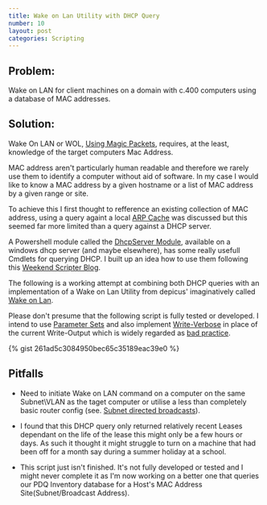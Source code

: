 ```yaml
---
title: Wake on Lan Utility with DHCP Query
number: 10
layout: post
categories: Scripting
---
```


## Problem:
Wake on LAN for client machines on a domain with c.400 computers using a database of MAC addresses.

## Solution:
Wake On LAN or WOL, [Using Magic Packets](https://en.wikipedia.org/wiki/Wake-on-LAN#Magic_packet), requires, at the least, knowledge of the target computers Mac Address.

MAC address aren't particularly human readable and therefore we rarely use them to identify a computer without aid of software.  In my case I would like to know a MAC address by a given hostname or a list of MAC address by a given range or site.

To achieve this I first thought to refference an existing collection of MAC address, using a query againt a local [ARP Cache](https://en.wikipedia.org/wiki/Address_Resolution_Protocol#Example) was discussed but this seemed far more limited than a query against a DHCP server.

A Powershell module called the [DhcpServer Module](https://technet.microsoft.com/itpro/powershell/windows/dhcp-server/index), available on a windows dhcp server (and maybe elsewhere), has some really usefull Cmdlets for querying DHCP.  I built up an idea how to use them following this [Weekend Scripter Blog](https://blogs.technet.microsoft.com/heyscriptingguy/2013/01/13/weekend-scripter-parsing-the-dhcp-database-no-way/).

The following is a working attempt at combining both DHCP queries with an implementation of a Wake on Lan Utility from depicus' imaginatively called [Wake on Lan](https://www.depicus.com/wake-on-lan/).

Please don't presume that the following script is fully tested or developed.  I intend to use [Parameter Sets](https://blogs.technet.microsoft.com/heyscriptingguy/2011/06/30/use-parameter-sets-to-simplify-powershell-commands/) and also implement [Write-Verbose](https://blogs.technet.microsoft.com/heyscriptingguy/2014/07/30/use-powershell-to-write-verbose-output/) in place of the current Write-Output which is widely regarded as [bad practice](http://www.jsnover.com/blog/2013/12/07/write-host-considered-harmful/).

{% gist 261ad5c3084950bec65c35189eac39e0 %}

## Pitfalls

  - Need to initiate Wake on LAN command on a computer on the same Subnet\VLAN as the taget computer or utilise a less than completely basic router config (see. [Subnet directed broadcasts](https://en.wikipedia.org/wiki/Wake-on-LAN#Subnet_directed_broadcasts)).

  - I found that this DHCP query only returned relatively recent Leases dependant on the life of the lease this might only be a few hours or days.  As such it thought it might struggle to turn on a machine that had been off for a month say during a summer holiday at a school.
  
  - This script just isn't finished.  It's not fully developed or tested and I might never complete it as I'm now working on a better one that queries our PDQ Inventory database for a Host's MAC Address Site(Subnet/Broadcast Address).

